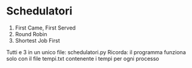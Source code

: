# Schedulatori
1) First Came, First Served
2) Round Robin
3) Shortest Job First

Tutti e 3 in un unico file: schedulatori.py
Ricorda: il programma funziona solo con il file tempi.txt contenente i tempi per ogni processo
